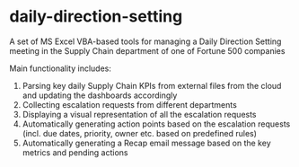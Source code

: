 # daily-direction-setting
A set of MS Excel VBA-based tools for managing a Daily Direction Setting meeting in the Supply Chain department of one of Fortune 500 companies

Main functionality includes:
1. Parsing key daily Supply Chain KPIs from external files from the cloud and updating the dashboards accordingly
2. Collecting escalation requests from different departments
3. Displaying a visual representation of all the escalation requests
4. Automatically generating action points based on the escalation requests (incl. due dates, priority, owner etc. based on predefined rules)
5. Automatically generating a Recap email message based on the key metrics and pending actions


